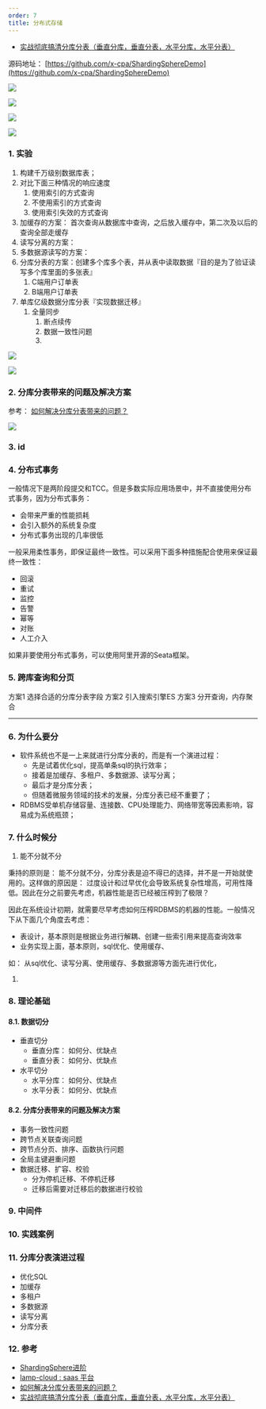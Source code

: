 ```yaml
---
order: 7
title: 分布式存储
---
```



- [实战彻底搞清分库分表（垂直分库，垂直分表，水平分库，水平分表）](https://cloud.tencent.com/developer/article/1819045)

源码地址： [https://github.com/x-cpa/ShardingSphereDemo](https://github.com/x-cpa/ShardingSphereDemo)


![](./duration/image/1677578774614.jpeg)


![](./duration/image/1677580943824.jpeg)


![](./duration/image/1690857435685.jpeg)



![](./duration/image/1678154013813.jpeg)




### 1. 实验

1. 构建千万级别数据库表；
2. 对比下面三种情况的响应速度
   1. 使用索引的方式查询
   2. 不使用索引的方式查询
   3. 使用索引失效的方式查询
3. 加缓存的方案： 首次查询从数据库中查询，之后放入缓存中，第二次及以后的查询全部走缓存
4. 读写分离的方案：
5. 多数据源读写的方案：
6. 分库分表的方案：创建多个库多个表，并从表中读取数据『目的是为了验证读写多个库里面的多张表』
   1. C端用户订单表
   2. B端用户订单表
7. 单库亿级数据分库分表『实现数据迁移』
   1. 全量同步
      1. 断点续传
      2. 数据一致性问题
      3. 

![](./duration/image/1704544808652.jpeg)

![](./duration/image/1704544808661.jpeg)

### 2. 分库分表带来的问题及解决方案

参考： [如何解决分库分表带来的问题？](https://www.bilibili.com/video/BV1aY411K7qy/)


![](./duration/image/1690858778564.jpeg)

### 3. id


### 4. 分布式事务


一般情况下是两阶段提交和TCC。但是多数实际应用场景中，并不直接使用分布式事务，因为分布式事务：

   - 会带来严重的性能损耗
   - 会引入额外的系统复杂度
   - 分布式事务出现的几率很低

一般采用柔性事务，即保证最终一致性。可以采用下面多种措施配合使用来保证最终一致性：

   - 回滚
   - 重试
   - 监控
   - 告警
   - 幂等
   - 对账
   - 人工介入

如果非要使用分布式事务，可以使用阿里开源的Seata框架。




### 5. 跨库查询和分页

方案1
选择合适的分库分表字段
方案2
引入搜索引擎ES
方案3
分开查询，内存聚合








---


### 6. 为什么要分

- 软件系统也不是一上来就进行分库分表的，而是有一个演进过程： 
   - 先是试着优化sql，提高单条sql的执行效率；
   - 接着是加缓存、多租户、多数据源、读写分离；
   - 最后才是分库分表；
   - 但随着微服务领域的技术的发展，分库分表已经不重要了；
- RDBMS受单机存储容量、连接数、CPU处理能力、网络带宽等因素影响，容易成为系统瓶颈；


### 7. 什么时候分

1. 能不分就不分

秉持的原则是： 能不分就不分，分库分表是迫不得已的选择，并不是一开始就使用的。这样做的原因是： 过度设计和过早优化会导致系统复杂性增高，可用性降低。因此在分之前要先考虑，机器性能是否已经被压榨到了极限？

因此在系统设计初期，就需要尽早考虑如何压榨RDBMS的机器的性能。一般情况下从下面几个角度去考虑：

- 表设计，基本原则是根据业务进行解耦、创建一些索引用来提高查询效率
- 业务实现上面，基本原则，sql优化、使用缓存、

如： 从sql优化、读写分离、使用缓存、多数据源等方面先进行优化，

1. 



### 8. 理论基础


#### 8.1. 数据切分

- 垂直切分 
   - 垂直分库： 如何分、优缺点
   - 垂直分表： 如何分、优缺点
- 水平切分 
   - 水平分库： 如何分、优缺点
   - 水平分表： 如何分、优缺点


#### 8.2. 分库分表带来的问题及解决方案

- 事务一致性问题
- 跨节点关联查询问题
- 跨节点分页、排序、函数执行问题
- 全局主键避重问题
- 数据迁移、扩容、校验 
   - 分为停机迁移、不停机迁移
   - 迁移后需要对迁移后的数据进行校验


### 9. 中间件


### 10. 实践案例


### 11. 分库分表演进过程

- 优化SQL
- 加缓存
- 多租户
- 多数据源
- 读写分离
- 分库分表


### 12. 参考

- [ShardingSphere进阶](https://mp.weixin.qq.com/mp/appmsgalbum?__biz=MzU3MDAzNDg1MA==&action=getalbum&album_id=2389616635193393153&scene=21#wechat_redirect)
- [lamp-cloud : saas 平台](https://github.com/zuihou/lamp-cloud)
- [如何解决分库分表带来的问题？](https://www.bilibili.com/video/BV1aY411K7qy/)
- [实战彻底搞清分库分表（垂直分库，垂直分表，水平分库，水平分表）](https://cloud.tencent.com/developer/article/1819045)


